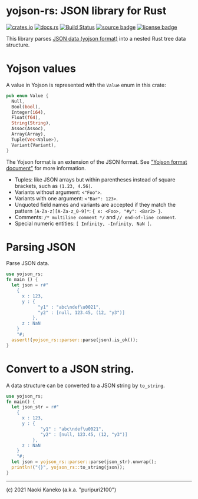 # yojson-rs: JSON library for Rust

[![crates.io][crates-badge]][crates]
[![docs.rs][docs-badge]][docs]
[![Build Status][ci-badge]][ci]
[![source badge][source-badge]][source]
[![license badge][license-badge]][license]

[crates]: https://crates.io/crates/yojson-rs
[crates-badge]: https://img.shields.io/crates/v/yojson-rs?style=flat-square
[docs]: https://docs.rs/yojson-rs/
[docs-badge]: https://img.shields.io/badge/docs.rs-yojson_rs-blue?style=flat-square
[ci]: https://github.com/puripuri2100/yojson-rs/actions?query=workflow%3ACI
[ci-badge]: https://github.com/puripuri2100/yojson-rs/workflows/CI/badge.svg?branch=master
[source]: https://github.com/puripuri2100/yojson-rs
[source-badge]: https://img.shields.io/badge/source-github-blue
[license]: https://github.com/puripuri2100/yojson-rs/blob/master/LICENSE
[license-badge]: https://img.shields.io/badge/license-MIT-blue


This library parses [JSON data (yojson format)](https://mjambon.github.io/mjambon2016/yojson.html) into a nested Rust tree data structure.

# Yojson values

A value in Yojson is represented with the `Value` enum in this crate:

```rust
pub enum Value {
  Null,
  Bool(bool),
  Integer(i64),
  Float(f64),
  String(String),
  Assoc(Assoc),
  Array(Array),
  Tuple(Vec<Value>),
  Variant(Variant),
}
```

The Yojson format is an extension of the JSON format. See ["Yojson format document"](https://mjambon.github.io/mjambon2016/yojson.html) for more information.

- Tuples: like JSON arrays but within parentheses instead of square brackets, such as `(1.23, 4.56)`.
- Variants without argument: `<"Foo">`.
- Variants with one argument: `<"Bar": 123>`.
- Unquoted field names and variants are accepted if they match the pattern `[A-Za-z][A-Za-z_0-9]*`: `{ x: <Foo>, "#y": <Bar2> }`.
- Comments: `/* multiline comment */` and `// end-of-line comment`.
- Special numeric entities: `[ Infinity, -Infinity, NaN ]`.

# Parsing JSON

Parse JSON data.

```rust
use yojson_rs;
fn main () {
  let json = r#"
    {
      x : 123,
      y : {
            "y1" : "abc\ndef\u0021",
            "y2" : [null, 123.45, (12, "y3")]
          },
      z : NaN
    }
    "#;
  assert!(yojson_rs::parser::parse(json).is_ok());
}
```

# Convert to a JSON string.

A data structure can be converted to a JSON string by `to_string`.

```rust
use yojson_rs;
fn main() {
  let json_str = r#"
    {
      x : 123,
      y : {
             "y1" : "abc\ndef\u0021",
             "y2" : [null, 123.45, (12, "y3")]
          },
      z : NaN
    }
    "#;
  let json = yojson_rs::parser::parse(json_str).unwrap();
  println!("{}", yojson_rs::to_string(json));
}
```

---

(c) 2021 Naoki Kaneko (a.k.a. "puripuri2100")
